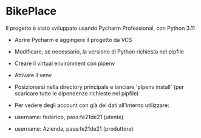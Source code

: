 # BikePlace
Il progetto è stato sviluppato usando Pycharm Professional, con Python 3.11

- Aprire Pycharm e aggingere il progetto da VCS
- Modificare, se necessario, la versione di Python richiesta nel pipfile
- Creare il virtual environment con pipenv
- Attivare il venv
- Posizionarsi nella directory principale e lanciare 'pipenv install' (per scaricare tutte le dipendenze richieste nel pipfile)

- Per vedere degli account con già dei dati all'interno utilizzare:
- username: federico, pass:fe21de21 (utente)
- username: Azienda, pass:fe21de21 (produttore)
    
